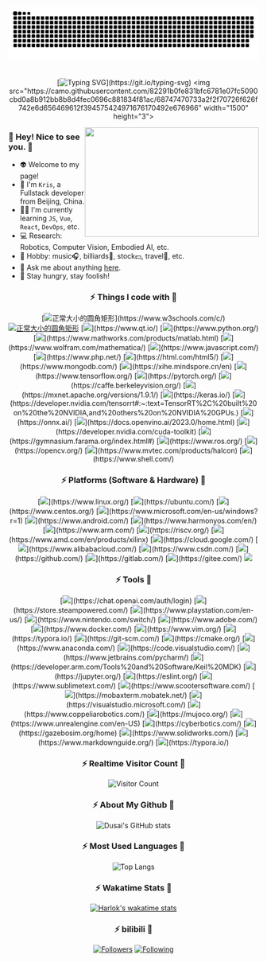 <!-- ## GitHub Contributions  -->
<!-- ![](https://raw.githubusercontent.com/Mickeyyyang/Mickeyyyang/main/assets/github-contribution-grid-snake.svg)  -->
<!-- <div align="center"><img src="https://cdn.jsdelivr.net/gh/Mickeyyyang/Mickeyyyang/assets/github-contribution-grid-snake.svg" /></div>  -->

<!-- snake animation -->
<div align="center">
  <picture>
    <source media="(prefers-color-scheme: dark)" srcset="https://raw.githubusercontent.com/Mickeyyyang/Mickeyyyang/output/github-contribution-grid-snake-dark.svg">
    <source media="(prefers-color-scheme: light)" srcset="https://raw.githubusercontent.com/Mickeyyyang/Mickeyyyang/output/github-contribution-grid-snake.svg">
    <img alt="github contribution grid snake animation" src="https://raw.githubusercontent.com/platane/platane/output/github-contribution-grid-snake.svg">
  </picture>
</div>

<!--  插入空行 -->
<br>

<div align="center">
  
  [![Typing SVG](https://readme-typing-svg.herokuapp.com?font=Fredericka+the+Great&color=6B7AF7&center=true&vCenter=true&width=900&height=30&size=23&lines=The+time+for+action+is+now.+It%E2%80%99s+never+too+late+to+do+something.)](https://git.io/typing-svg)
  <img src="https://camo.githubusercontent.com/82291b0fe831bfc6781e07fc5090cbd0a8b912bb8b8d4fec0696c881834f81ac/68747470733a2f2f70726f626f742e6d656469612f394575424971676170492e676966"
width="1500"  height="3"> 

</div>


<!-- <img align='right' src="https://tva4.sinaimg.cn/large/008k1Yt0ly1h4no500obvg30fk0bo1cn.gif" width="330"  />  -->
<img align='right' src="https://tva4.sinaimg.cn/large/008k1Yt0ly1h4no500obvg30fk0bo1cn.gif" width="350" height="220" />


### :boy: Hey! Nice to see you. :sparkling_heart:

- :alien: Welcome to my page!
- :robot: I'm `Kris`, a Fullstack developer from Beijing, China.
- 🚵‍♂️ I'm currently learning `JS`, `Vue`, `React`, `DevOps`, etc.
- :computer: Research: Robotics, Computer Vision, Embodied AI, etc.
- :yellow_heart: Hobby: music:headphones:, billiards:8ball:, stock:dollar:, travel:bullettrain_front:, etc.
- :e-mail: Ask me about anything [here](mailto:bitxuyang@gmail.com).
- :book: Stay hungry, stay foolish!


<div align="center">
  
  ### :zap: Things I code with :beers:

  [![正常大小的圆角矩形](https://img.shields.io/badge/C-rgb(98,149,204).svg?logo=c&logoColor=white)](https://www.w3schools.com/c/)
  [![正常大小的圆角矩形](https://img.shields.io/badge/C++-green.svg?logo=c%2B%2B&logoColor=white)](https://cplusplus.com/)
  [![](https://img.shields.io/badge/Qt-rgb(63,199,79).svg?logo=qt&logoColor=white)](https://www.qt.io/)
  [![](https://img.shields.io/badge/Python-rgb(247,204,66).svg?logo=python&logoColor=blue)](https://www.python.org/)
  [![](https://img.shields.io/badge/Matlab-rgb(107,181,173).svg?logo=matrix&logoColor=white)](https://www.mathworks.com/products/matlab.html)
  [![](https://img.shields.io/badge/Mathematica-rgb(221,31,0).svg?logo=Wolfram&logoColor=white)](https://www.wolfram.com/mathematica/)
  [![](https://img.shields.io/badge/Javascript-rgb(80,126,156).svg?logo=javascript&logoColor=yellow)](https://www.javascript.com/)
  [![](https://img.shields.io/badge/PHP-rgb(115,119,173).svg?logo=php&logoColor=white)](https://www.php.net/)
  [![](https://img.shields.io/badge/HTML5-rgb(227,79,38).svg?logo=html5&logoColor=white)](https://html.com/html5/)
  [![](https://img.shields.io/badge/MongoDB-rgb(19,170,82).svg?logo=mongodb&logoColor=white)](https://www.mongodb.com/)
  [![](https://img.shields.io/badge/MindSpore-rgb(228,0,17).svg?logo=huawei&logoColor=white)](https://xihe.mindspore.cn/en)
  [![](https://img.shields.io/badge/TensorFlow-rgb(230,138,35).svg?logo=Tensorflow&logoColor=white)](https://www.tensorflow.org/)
  [![](https://img.shields.io/badge/PyTorch-rgb(231,74,43).svg?logo=Pytorch&logoColor=white)](https://pytorch.org/)
  [![](https://img.shields.io/badge/Caffe-rgb(48,56,70).svg?logo=meta&logoColor=white)](https://caffe.berkeleyvision.org/)
  [![](https://img.shields.io/badge/MXNet-rgb(3,136,197).svg?logo=Apache&logoColor=white)](https://mxnet.apache.org/versions/1.9.1/)
  [![](https://img.shields.io/badge/Keras-rgb(201,0,0).svg?logo=Keras&logoColor=white)](https://keras.io/)
  [![](https://img.shields.io/badge/TensorRT-rgb(114,179,0).svg?logo=nvidia&logoColor=white)](https://developer.nvidia.com/tensorrt#:~:text=TensorRT%2C%20built%20on%20the%20NVIDIA,and%20others%20on%20NVIDIA%20GPUs.)
  [![](https://img.shields.io/badge/ONNX-rgb(173,173,173).svg?logo=onnx&logoColor=white)](https://onnx.ai/)
  [![](https://img.shields.io/badge/OpenVINO-rgb(105,35,232).svg?logo=intel&logoColor=white)](https://docs.openvino.ai/2023.0/home.html)
  [![](https://img.shields.io/badge/CUDA-rgb(117,184,0).svg?logo=nvidia&logoColor=white)](https://developer.nvidia.com/cuda-toolkit)
  [![](https://img.shields.io/badge/Gymnasium-rgb(44,84,80).svg?logo=openai&logoColor=white)](https://gymnasium.farama.org/index.html#)
  [![](https://img.shields.io/badge/ROS-rgb(42,58,91).svg?logo=ros&logoColor=white)](https://www.ros.org/)
  [![](https://img.shields.io/badge/OpenCV-rgb(135,211,100).svg?logo=OpenCV&logoColor=white)](https://opencv.org/)
  [![](https://img.shields.io/badge/Halcon-rgb(234,186,43).svg?logo=readdotcv&logoColor=white)](https://www.mvtec.com/products/halcon)
  [![](https://img.shields.io/badge/Shell-rgb(234,104,22).svg?logo=shell&logoColor=white)](https://www.shell.com/)
  

  
  ### :zap: Platforms (Software & Hardware) :beers:

  [![](https://img.shields.io/badge/Linux-rgb(242,190,12).svg?logo=linux&logoColor=black)](https://www.linux.org/)
  [![](https://img.shields.io/badge/Ubuntu-rgb(244,116,33).svg?logo=ubuntu&logoColor=white)](https://ubuntu.com/)
  [![](https://img.shields.io/badge/Centos-rgb(162,81,141).svg?logo=Centos&logoColor=white)](https://www.centos.org/)
  [![](https://img.shields.io/badge/Windows-rgb(1,116,205).svg?logo=windows&logoColor=white)](https://www.microsoft.com/en-us/windows?r=1)
  [![](https://img.shields.io/badge/Android-rgb(115,187,86).svg?logo=android&logoColor=white)](https://www.android.com/)
  [![](https://img.shields.io/badge/HarmonyOS-rgb(16,80,255).svg?logo=HarmonyOS&logoColor=white)](https://www.harmonyos.com/en/)
  [![](https://img.shields.io/badge/ARM-rgb(0,143,190).svg?logo=arm&logoColor=white)](https://www.arm.com/)
  [![](https://img.shields.io/badge/RISC_V-rgb(245,178,27).svg?logo=RISC-V&logoColor=white)](https://riscv.org/)
  [![](https://img.shields.io/badge/Xilinx-rgb(170,82,74).svg?logo=amd&logoColor=black)](https://www.amd.com/en/products/xilinx)
  [![](https://img.shields.io/badge/Google_Cloud-rgb(26,115,232).svg?logo=google-cloud&logoColor=white)](https://cloud.google.com/)
  [![](https://img.shields.io/badge/Alibaba_Cloud-rgb(255,106,0).svg?logo=Alibaba-Cloud&logoColor=white)](https://www.alibabacloud.com/)
  [![](https://img.shields.io/badge/CSDN-rgb(252,85,49).svg?logo=blogger&logoColor=white)](https://www.csdn.com/)
  [![](https://img.shields.io/badge/Github-rgb(0,0,0).svg?logo=github&logoColor=white)](https://github.com/)
  [![](https://img.shields.io/badge/Gitlab-rgb(242,106,37).svg?logo=gitlab&logoColor=white)](https://gitlab.com/)
  [![](https://img.shields.io/badge/Gitee-rgb(193,28,34).svg?logo=gitee&logoColor=white)](https://gitee.com/)
  [![](https://img.shields.io/badge/Stack_Overflow-3k+-gray.svg?logo=stack-overflow&labelColor=orange&logoColor=white)](https://stackoverflow.com/)
  

  
  ### :zap: Tools :beers:
  [![](https://img.shields.io/badge/ChatGPT-rgb(17,162,129).svg?logo=openAI&logoColor=white)](https://chat.openai.com/auth/login)
  [![](https://img.shields.io/badge/Steam-rgb(18,106,152).svg?logo=Steam&logoColor=white)](https://store.steampowered.com/)
  [![](https://img.shields.io/badge/PlayStation®5-rgb(78,82,201).svg?logo=PlayStation&logoColor=black)](https://www.playstation.com/en-us/)
  [![](https://img.shields.io/badge/Switch-rgb(247,57,16).svg?logo=Nintendo&logoColor=white)](https://www.nintendo.com/switch/)
  [![](https://img.shields.io/badge/Adobe-rgb(250,15,0).svg?logo=Adobe&logoColor=white)](https://www.adobe.com/)
  [![](https://img.shields.io/badge/Docker-rgb(36,150,237).svg?logo=docker&logoColor=white)](https://www.docker.com/)
  [![](https://img.shields.io/badge/Vim-rgb(1,152,51).svg?logo=vim&logoColor=white)](https://www.vim.org/)
  [![](https://img.shields.io/badge/Tmux-rgb(21,179,27).svg?logo=Tmux&logoColor=gray)](https://typora.io/)
  [![](https://img.shields.io/badge/Git-rgb(240,80,50).svg?logo=git&logoColor=white)](https://git-scm.com/)
  [![](https://img.shields.io/badge/CMake-rgb(6,79,152).svg?logo=CMake&labelColor=green&logoColor=white)](https://cmake.org/)
  [![](https://img.shields.io/badge/Anaconda-rgb(57,175,69).svg?logo=anaconda&labelColor=orange&logoColor=white)](https://www.anaconda.com/)
  [![](https://img.shields.io/badge/Visual_Studio_Code-rgb(70,170,233).svg?logo=Visual-Studio-Code&logoColor=white)](https://code.visualstudio.com/)
  [![](https://img.shields.io/badge/PyCharm-rgb(32,208,136).svg?logo=PyCharm&logoColor=white)](https://www.jetbrains.com/pycharm/)
  [![](https://img.shields.io/badge/Keil_MDK-rgb(213,184,96).svg?logo=STMicroelectronics&logoColor=white)](https://developer.arm.com/Tools%20and%20Software/Keil%20MDK)
  [![](https://img.shields.io/badge/Jupyter_Notebook-rgb(243,119,38).svg?logo=Jupyter&logoColor=white)](https://jupyter.org/)
  [![](https://img.shields.io/badge/ESLint-rgb(124,124,234).svg?logo=ESLint&logoColor=white)](https://eslint.org/)
  [![](https://img.shields.io/badge/Sublime-rgb(255,151,4).svg?logo=Sublimetext&logoColor=white)](https://www.sublimetext.com/)
  [![](https://img.shields.io/badge/Beyond_Compare-rgb(20,73,200).svg?logo=composer&logoColor=white)](https://www.scootersoftware.com/)
  [![](https://img.shields.io/badge/MobaXterm-rgb(192,255,2).svg?logo=twoo&logoColor=white)](https://mobaxterm.mobatek.net/)
  [![](https://img.shields.io/badge/Visual_Studio-rgb(139,87,198).svg?logo=Visual-Studio&logoColor=white)](https://visualstudio.microsoft.com/)
  [![](https://img.shields.io/badge/CoppeliaSim-rgb(211,42,42).svg?logo=robotframework&logoColor=white)](https://www.coppeliarobotics.com/)
  [![](https://img.shields.io/badge/MuJoCo-rgb(0,83,214).svg?logo=google&logoColor=white)](https://mujoco.org/)
  [![](https://img.shields.io/badge/Unreal_Engine-rgb(0,0,0).svg?logo=unrealengine&logoColor=white)](https://www.unrealengine.com/en-US)
  [![](https://img.shields.io/badge/Webots-rgb(189,0,22).svg?logo=probot&logoColor=white)](https://cyberbotics.com/)
  [![](https://img.shields.io/badge/Gazebo-rgb(245,129,19).svg?logo=robotframework&logoColor=white)](https://gazebosim.org/home)
  [![](https://img.shields.io/badge/SolidWorks-rgb(218,41,28).svg?logo=solid&logoColor=white)](https://www.solidworks.com/)
  [![](https://img.shields.io/badge/Markdown-rgb(0,168,222).svg?logo=markdown&logoColor=white)](https://www.markdownguide.org/)
  [![](https://img.shields.io/badge/Typora-rgb(255,255,255).svg?logo=googlemarketingplatform&logoColor=black)](https://typora.io/)


</div>





<div align="center">
  
  ### :zap: Realtime Visitor Count :beers:
  ![Visitor Count](https://profile-counter.glitch.me/Mickeyyyang/count.svg)
  
  
  ### :zap: About My Github :beers:
  ![Dusai's GitHub stats](https://github-readme-stats.vercel.app/api?username=Mickeyyyang&show_icons=true&count_private=true&theme=slateorange&rank_icon=github&hide_title=true&card_width=400px&include_all_commits=true&line_height=26) 
  
  
  ### :zap: Most Used Languages :beers:
  ![Top Langs](https://github-readme-stats.vercel.app/api/top-langs/?username=anuraghazra&theme=solarized-light&size_weight=0.5&count_weight=0.5&hide_title=true&langs_count=8&layout=pie&card_width=300)
  
  
  ### :zap: Wakatime Stats :beers:
  [![Harlok's wakatime stats](https://github-readme-stats.vercel.app/api/wakatime?username=ffflabs&hide_title=true&theme=gruvbox_light&layout=compact)](https://github.com/anuraghazra/github-readme-stats)
  
  
  ### :zap: bilibili :beers:
  [![Followers](https://bilistats.lonelyion.com/followers?uid=269953094)](https://www.bilibili.com/)
  [![Following](https://bilistats.lonelyion.com/following?uid=269953094)](https://www.bilibili.com/)
  <!-- ![Live Status](https://bilistats.lonelyion.com/live_status?uid=269953094)  -->

</div>


<!-- ![Video Views](https://bilistats.lonelyion.com/views?uid=269953094)  -->
<!-- <img src="https://bilistats.lonelyion.com/views?uid=[你的UID]&type=article" alt="Article Views"/>  -->
<!-- ![Article Views](https://bilistats.lonelyion.com/views?uid=269953094&type=article)  -->
<!-- ![Likes](https://bilistats.lonelyion.com/views?uid=269953094&type=likes)  -->
<!-- ![Level](https://bilistats.lonelyion.com/level?uid=269953094)  -->
<!-- ![B站统计](https://stats.justsong.cn/api/bilibili/?id=269953094&theme=solarized-light&hide_title=true)  -->


<!-- 注释行 -->
<!-- ![正常大小的圆角矩形](https://img.shields.io/badge/C++-11/17/19/21-gray.svg?logo=c%2B%2B&labelColor=green) -->
<!-- ![](https://img.shields.io/badge/Python-3.9-gray?logo=python&labelColor=yellow) -->
<!-- ![](https://img.shields.io/badge/Docker-rgb(255%2C255%2C0)?logo=docker) -->
<!-- ![](https://img.shields.io/badge/Stack_Overflow-3k+-gray.svg?logo=github&labelColor=orange) -->
<!-- ![](https://img.shields.io/badge/GitHub-6k+-gray.svg?logo=github&style=social) -->

<!-- ![Dusai's GitHub stats](https://github-readme-stats.vercel.app/api?username=Mickeyyyang&show_icons=true&theme=radical&count_private=true) -->
